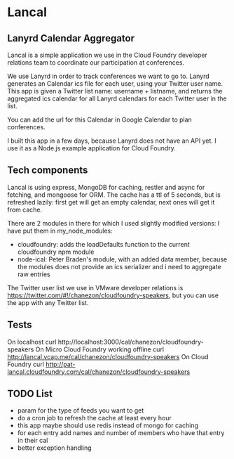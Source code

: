 # Lancal

## Lanyrd Calendar Aggregator

Lancal is a simple application we use in the Cloud Foundry developer relations team to coordinate our participation at conferences.

We use Lanyrd in order to track conferences we want to go to. Lanyrd generates an Calendar ics file for each user, using your Twitter user name. This app is given a Twitter list name: username + listname, and returns the aggregated ics calendar for all Lanyrd calendars for each Twitter user in the list.

You can add the url for this Calendar in Google Calendar to plan conferences.

I built this app in a few days, because Lanyrd does not have an API yet. I use it as a Node.js example application for Cloud Foundry.

## Tech components

Lancal is using express, MongoDB for caching, restler and async for fetching, and mongoose for ORM.
The cache has a ttl of 5 seconds, but is refreshed lazily: first get will get an empty calendar, next ones will get it from cache.

There are 2 modules in there for which I used slightly modified versions: I have put them in my_node_modules:
* cloudfoundry: adds the loadDefaults function to the current cloudfoundry npm module
* node-ical: Peter Braden's module, with an added data member, because the modules does not provide an ics serializer and i need to aggregate raw entries

The Twitter user list we use in VMware developer relations is https://twitter.com/#!/chanezon/cloudfoundry-speakers, but you can use the app with any Twitter list.

## Tests

On localhost
curl http://localhost:3000/cal/chanezon/cloudfoundry-speakers
On Micro Cloud Foundry working offline
curl http://lancal.vcap.me/cal/chanezon/cloudfoundry-speakers
On Cloud Foundry
curl http://pat-lancal.cloudfoundry.com/cal/chanezon/cloudfoundry-speakers

## TODO List

* param for the type of feeds you want to get
* do a cron job to refresh the cache at least every hour
* this app maybe should use redis instead of mongo for caching
* for each entry add names and number of members who have that entry in their cal
* better exception handling

